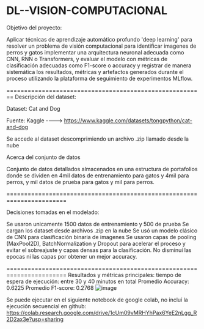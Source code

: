 # DL--VISION-COMPUTACIONAL


Objetivo del proyecto:

Aplicar técnicas de aprendizaje automático profundo 'deep learning' para resolver un problema de visión computacional para identificar imagenes de perros y gatos
implementar una arquitectura neuronal adecuada como CNN, RNN o Transformers, y evaluar el modelo con métricas de clasificación adecuadas como F1-score o accuracy y registrar de manera sistemática los resultados, métricas y artefactos generados durante el proceso utilizando la plataforma de seguimiento de experimentos MLflow.

========================================================
Descripción del dataset:

Dataset: Cat and Dog

Fuente: Kaggle ----> https://www.kaggle.com/datasets/tongpython/cat-and-dog

Se accede al dataset descomprimiendo un archivo .zip llamado desde la nube

  Acerca del conjunto de datos
  
Conjunto de datos detallados almacenados en una estructura de portafolios donde se dividen en 4mil datos de entrenamiento para gatos y 4mil para perros, y mil datos de prueba para gatos y mil para perros.

=======================================================================

Decisiones tomadas en el modelado: 

Se usaron unicamente 1500 datos de entrenamiento y 500 de prueba
Se cargan los dataset desde archivos .zip en la nube
Se usó un modelo clásico de CNN para clasificación binaria de imagenes
Se usaron capas de pooling (MaxPool2D), BatchNormalization y Dropout para acelerar el proceso y evitar el sobreajuste y capas densas para la clasificación.
No disminuí las epocas ni las capas por obtener un mejor accuracy.


=======================================================================
Resultados y métricas principales:
tiempo de espera de ejecución: entre 30 y 40 minutos en total
Promedio Accuracy: 0.6225
Promedio F1-score: 0.2768
![image](https://github.com/user-attachments/assets/3c757e0d-6f2a-487c-833e-790d5b203020)


Se puede ejecutar en el siguiente notebook de google colab, no incluí la ejecución secuencial en github:
https://colab.research.google.com/drive/1cUm09vMRHYhPax6YeE2nLgg_R2D2ax3e?usp=sharing

